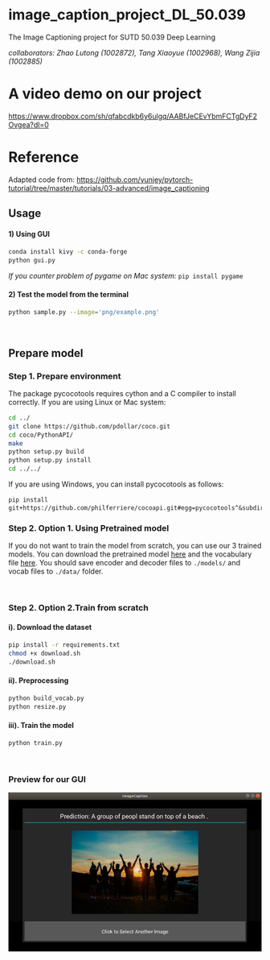 # image_caption_project_DL_50.039
The Image Captioning project for SUTD 50.039 Deep Learning
<br>

*collaborators: Zhao Lutong (1002872), Tang Xiaoyue (1002968), Wang Zijia (1002885)*

# A video demo on our project
https://www.dropbox.com/sh/qfabcdkb6y6ulgq/AABfJeCEvYbmFCTgDyF2Ovgea?dl=0

# Reference 
Adapted code from:
https://github.com/yunjey/pytorch-tutorial/tree/master/tutorials/03-advanced/image_captioning




## Usage 

#### 1) Using GUI
```bash
conda install kivy -c conda-forge  
python gui.py 
```
*If you counter problem of pygame on Mac system:*
    ```
    pip install pygame
    ``` 

#### 2) Test the model from the terminal

```bash
python sample.py --image='png/example.png'
```



<br>

## Prepare model

### Step 1. Prepare environment 
The package pycocotools requires cython and a C compiler to install correctly.
If you are using Linux or Mac system:
```bash
cd ../
git clone https://github.com/pdollar/coco.git
cd coco/PythonAPI/
make
python setup.py build
python setup.py install
cd ../../
```

If you are using Windows, you can install pycocotools as follows:

```
pip install git+https://github.com/philferriere/cocoapi.git#egg=pycocotools^&subdirectory=PythonAPI
```

### Step 2. Option 1. Using Pretrained model
If you do not want to train the model from scratch, you can use our 3 trained models. You can download the pretrained model [here](https://sutdapac-my.sharepoint.com/personal/lutong_zhao_mymail_sutd_edu_sg/_layouts/15/onedrive.aspx?id=%2Fpersonal%2Flutong%5Fzhao%5Fmymail%5Fsutd%5Fedu%5Fsg%2FDocuments%2FDL%5FProject%2Fmodels&originalPath=aHR0cHM6Ly9zdXRkYXBhYy1teS5zaGFyZXBvaW50LmNvbS86ZjovZy9wZXJzb25hbC9sdXRvbmdfemhhb19teW1haWxfc3V0ZF9lZHVfc2cvRW9oMS1PTEZjN1pHcDBlQnV0Zk9VZVFCTDhfbDN0bzRCTGlVd0NkNDhhYjdJQT9ydGltZT15ZWhGN3dMcTEwZw) and the vocabulary file [here](https://sutdapac-my.sharepoint.com/personal/lutong_zhao_mymail_sutd_edu_sg/_layouts/15/onedrive.aspx?id=%2Fpersonal%2Flutong%5Fzhao%5Fmymail%5Fsutd%5Fedu%5Fsg%2FDocuments%2FDL%5FProject%2Fvocabs&originalPath=aHR0cHM6Ly9zdXRkYXBhYy1teS5zaGFyZXBvaW50LmNvbS86ZjovZy9wZXJzb25hbC9sdXRvbmdfemhhb19teW1haWxfc3V0ZF9lZHVfc2cvRXBTY2VYbThfdzVEZ0lnY29BMHRjN3NCYmE5c0xSWkVjX2k1djFJYnhudGpiZz9ydGltZT04Z0V5LXdMcTEwZw). You should save encoder and decoder files to `./models/` and vocab files to `./data/` folder.



<br>

### Step 2.  Option 2.Train from scratch

#### i). Download the dataset

```bash
pip install -r requirements.txt
chmod +x download.sh
./download.sh
```

#### ii). Preprocessing

```bash
python build_vocab.py   
python resize.py
```

#### iii). Train the model

```bash
python train.py    
```
<br>

###  Preview for our GUI
![Preview](png/group_people.png)
